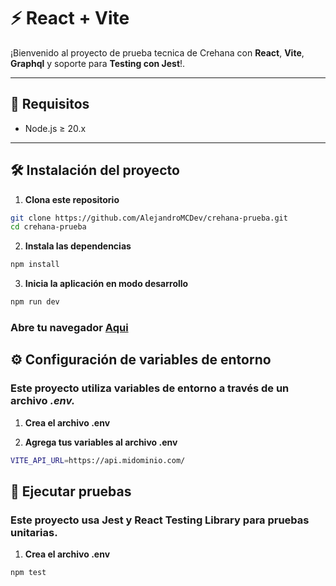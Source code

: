 # ⚡ React + Vite

¡Bienvenido al proyecto de prueba tecnica de Crehana con **React**, **Vite**, **Graphql** y soporte para **Testing con Jest**!.

---

## 🚀 Requisitos

- Node.js ≥ 20.x  

---

## 🛠️ Instalación del proyecto

1. **Clona este repositorio**

```bash
git clone https://github.com/AlejandroMCDev/crehana-prueba.git
cd crehana-prueba
```

2. **Instala las dependencias**
```bash
npm install
```

3. **Inicia la aplicación en modo desarrollo**
```bash
npm run dev
```

### Abre tu navegador [Aqui](http://localhost:5173)

## ⚙️ Configuración de variables de entorno
### Este proyecto utiliza variables de entorno a través de un archivo ***.env.***

1. **Crea el archivo .env**

2. **Agrega tus variables al archivo .env**
```bash
VITE_API_URL=https://api.midominio.com/
```
## 🧪 Ejecutar pruebas
### Este proyecto usa Jest y React Testing Library para pruebas unitarias.

1. **Crea el archivo .env**
```bash
npm test
```
